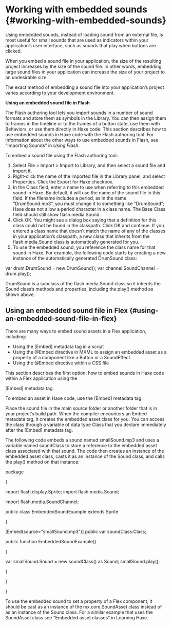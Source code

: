 # Working with embedded sounds {#working-with-embedded-sounds}

Using embedded sounds, instead of loading sound from an external file, is most useful for small sounds that are used as indicators within your application’s user interface, such as sounds that play when buttons are clicked.

When you embed a sound file in your application, the size of the resulting project increases by the size of the sound file. In other words, embedding large sound files in your application can increase the size of your project to an undesirable size.

The exact method of embedding a sound file into your application’s project varies according to your development environment.

**Using an embedded sound file in Flash**

The Flash authoring tool lets you import sounds in a number of sound formats and store them as symbols in the Library. You can then assign them to frames in the timeline or to the frames of a button state, use them with Behaviors, or use them directly in Haxe code. This section describes how to use embedded sounds in Haxe code with the Flash authoring tool. For information about the other ways to use embedded sounds in Flash, see “Importing Sounds” in _Using Flash_.

To embed a sound file using the Flash authoring tool:

1.  Select File &gt; Import &gt; Import to Library, and then select a sound file and import it.
2.  Right-click the name of the imported file in the Library panel, and select Properties. Click the Export for Haxe checkbox.
3.  In the Class field, enter a name to use when referring to this embedded sound in Haxe. By default, it will use the name of the sound file in this field. If the filename includes a period, as in the name “DrumSound.mp3”, you must change it to something like “DrumSound”; Haxe does not allow a period character in a class name. The Base Class field should still show flash.media.Sound.
4.  Click OK. You might see a dialog box saying that a definition for this class could not be found in the classpath. Click OK and continue. If you entered a class name that doesn’t match the name of any of the classes in your application’s classpath, a new class that inherits from the flash.media.Sound class is automatically generated for you.
5.  To use the embedded sound, you reference the class name for that sound in Haxe. For example, the following code starts by creating a new instance of the automatically generated DrumSound class:

var drum:DrumSound = new DrumSound(); var channel:SoundChannel = drum.play();

DrumSound is a subclass of the flash.media.Sound class so it inherits the Sound class’s methods and properties, including the play() method as shown above.

## Using an embedded sound file in Flex {#using-an-embedded-sound-file-in-flex}

There are many ways to embed sound assets in a Flex application, including:

*   Using the [Embed] metadata tag in a script
*   Using the @Embed directive in MXML to assign an embedded asset as a property of a component like a Button or a SoundEffect.
*   Using the @Embed directive within a CSS file

This section describes the first option: how to embed sounds in Haxe code within a Flex application using the

[Embed] metadata tag.

To embed an asset in Haxe code, use the [Embed] metadata tag.

Place the sound file in the main source folder or another folder that is in your project’s build path. When the compiler encounters an Embed metadata tag, it creates the embedded asset class for you. You can access the class through a variable of data type Class that you declare immediately after the [Embed] metadata tag.

The following code embeds a sound named smallSound.mp3 and uses a variable named soundClass to store a reference to the embedded asset class associated with that sound. The code then creates an instance of the embedded asset class, casts it as an instance of the Sound class, and calls the play() method on that instance:

package

{

import flash.display.Sprite; import flash.media.Sound;

import flash.media.SoundChannel;

public class EmbeddedSoundExample extends Sprite

{

[Embed(source=&quot;smallSound.mp3&quot;)] public var soundClass:Class;

public function EmbeddedSoundExample()

{

var smallSound:Sound = new soundClass() as Sound; smallSound.play();

}

}

}

To use the embedded sound to set a property of a Flex component, it should be cast as an instance of the mx.core.SoundAsset class instead of as an instance of the Sound class. For a similar example that uses the SoundAsset class see “Embedded asset classes” in Learning Haxe.